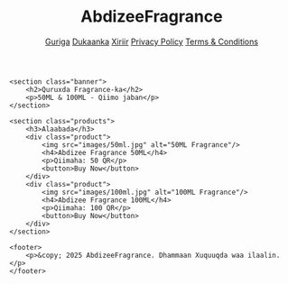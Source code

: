
<html lang="so">
<head>
    <meta charset="UTF-8" />
    <meta name="viewport" content="width=device-width, initial-scale=1.0"/>
    <title>AbdizeeFragrance</title>
    <link rel="stylesheet" href="css/style.css"/>
</head>
<body>
    <header>
        <h1>AbdizeeFragrance</h1>
        <nav>
            <a href="index.html">Guriga</a>
            <a href="store.html">Dukaanka</a>
            <a href="contact.html">Xiriir</a>
            <a href="privacy.html">Privacy Policy</a>
            <a href="terms.html">Terms & Conditions</a>
        </nav>
    </header>
    
    <section class="banner">
        <h2>Quruxda Fragrance-ka</h2>
        <p>50ML & 100ML - Qiimo jaban</p>
    </section>

    <section class="products">
        <h3>Alaabada</h3>
        <div class="product">
            <img src="images/50ml.jpg" alt="50ML Fragrance"/>
            <h4>Abdizee Fragrance 50ML</h4>
            <p>Qiimaha: 50 QR</p>
            <button>Buy Now</button>
        </div>
        <div class="product">
            <img src="images/100ml.jpg" alt="100ML Fragrance"/>
            <h4>Abdizee Fragrance 100ML</h4>
            <p>Qiimaha: 100 QR</p>
            <button>Buy Now</button>
        </div>
    </section>

    <footer>
        <p>&copy; 2025 AbdizeeFragrance. Dhammaan Xuquuqda waa ilaalin.</p>
    </footer>
</body>
</html>
